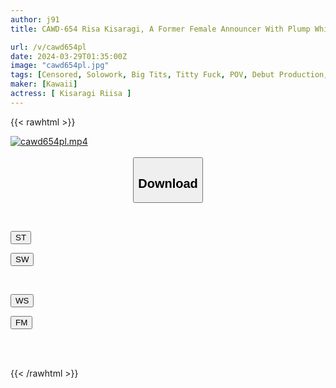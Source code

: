 ```yaml
---
author: j91
title: CAWD-654 Risa Kisaragi, A Former Female Announcer With Plump White Skin And G-cup Rocket Boobs, Who Never Exposed Herself As A Reporter Who Was Far From The Glamorous World. Shockingly Erotic Kawaii* Exclusive AV Debut.

url: /v/cawd654pl
date: 2024-03-29T01:35:00Z
image: "cawd654pl.jpg"
tags: [Censored, Solowork, Big Tits, Titty Fuck, POV, Debut Production, Anchorwoman	]
maker: [Kawaii]
actress: [ Kisaragi Riisa ]
---
```



{{< rawhtml >}}

<div class="video" data-videoid="wd70GOpZ02tJ2yB">
    <a href="javascript:;">
        <img src="/v/cawd654pl/cawd654pl.jpg" width="WIDTH" height="HEIGHT" alt="cawd654pl.mp4" loading="lazy">
    </a>
</div>

<script type="text/javascript" src="https://j91.asia/asset/on-demand-st.js"></script>

<br>
  <link rel="stylesheet" href="https://j91.asia/asset/bs5.css">
  
  <center>
  <button class="btn btn-primary" type="button" data-bs-toggle="collapse" data-bs-target=".multi-collapse" aria-expanded="false" aria-controls="multiCollapseExample1 multiCollapseExample2"><h2>Download</h2></button></center>
</p>
<div class="row">
  <div class="col">
    <div class="collapse multi-collapse" id="multiCollapseExample1">
      <div class="card card-body">
	      	      <br>
<div class="buttons">  
<p><a href="https://streamtape.to/v/wd70GOpZ02tJ2yB" target="_blank"><button class="btn-hover color-3"><i class="fa fa-download"></i> ST</button></a></p>
<p><a href="https://asnwish.com/w3egqxh1upsy" target="_blank"><button class="btn-hover color-2"><i class="fa fa-download"></i> SW</button></a></p></div>
    </div>
  </div>
</div>
  <div class="col">
    <div class="collapse multi-collapse" id="multiCollapseExample2">
      <div class="card card-body">
	      <br>
<div class="buttons">
<p><a href="https://wolfstream.tv/nor76c5kvvol"><button class="btn-hover color-9"><i class="fa fa-download"></i> WS</button></a></p>
<p><a href="https://filemoon.sx/d/k36o9tu9kfxn"><button class="btn-hover color-8"><i class="fa fa-download"></i> FM</button></a></p></div>
<br><br>
      </div>
    </div>
  </div>
</div>

{{< /rawhtml >}}